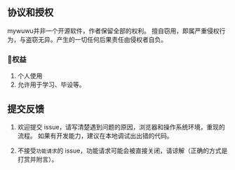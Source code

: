 ## 协议和授权

mywuwu并非一个开源软件，作者保留全部的权利。
擅自窃用，即属严重侵权行为，与盗窃无异。产生的一切任何后果责任由侵权者自负。

### 🌹权益

1. 个人使用
2. 允许用于学习、毕设等。

## 提交反馈

1. 欢迎提交 issue，请写清楚遇到问题的原因，浏览器和操作系统环境，重现的流程。
如果有开发能力，建议在本地调试出出错的代码。

2. 不接受`功能请求`的 issue，功能请求可能会被直接关闭，请谅解（正确的方式是打赏并附言）。

